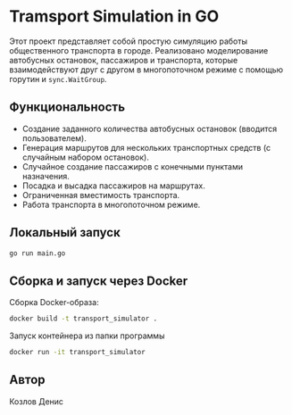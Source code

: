 # Tramsport Simulation in GO

Этот проект представляет собой простую симуляцию работы общественного транспорта в городе. 
Реализовано моделирование автобусных остановок, пассажиров и транспорта, которые взаимодействуют друг с другом в многопоточном режиме с помощью горутин и `sync.WaitGroup`.

## Функциональность

- Создание заданного количества автобусных остановок (вводится пользователем).
- Генерация маршрутов для нескольких транспортных средств (с случайным набором остановок).
- Случайное создание пассажиров с конечными пунктами назначения.
- Посадка и высадка пассажиров на маршрутах.
- Ограниченная вместимость транспорта.
- Работа транспорта в многопоточном режиме.

## Локальный запуск
```bash
go run main.go
```
## Сборка и запуск через Docker

Сборка Docker-образа: 

```bash
docker build -t transport_simulator .
```
Запуск контейнера из папки программы

```bash
docker run -it transport_simulator
```
## Автор 

Козлов Денис
